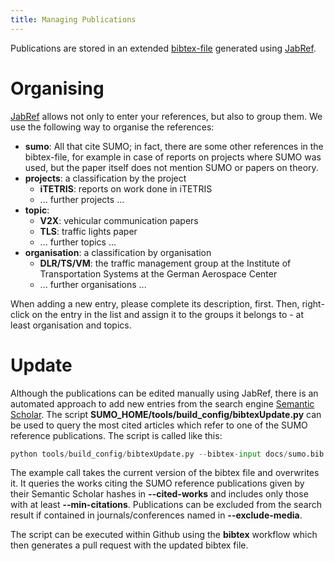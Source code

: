 ```yaml
---
title: Managing Publications
---
```


Publications are stored in an extended
[bibtex-file](https://sourceforge.net/apps/trac/sumo/browser/trunk/sumo/docs/sumo.bib)
generated using [JabRef](https://www.jabref.org/).

# Organising

[JabRef](https://www.jabref.org/) allows not only to enter your
references, but also to group them. We use the following way to organise
the references:

- **sumo**: All that cite SUMO; in fact, there are some other
references in the bibtex-file, for example in case of reports on
projects where SUMO was used, but the paper itself does not mention
SUMO or papers on theory.
- **projects**: a classification by the project
  - **iTETRIS**: reports on work done in iTETRIS
  - ... further projects ...
- **topic**:
  - **V2X**: vehicular communication papers
  - **TLS**: traffic lights paper
  - ... further topics ...
- **organisation**: a classification by organisation
  - **DLR/TS/VM**: the traffic management group at the Institute of
    Transportation Systems at the German Aerospace Center
  - ... further organisations ...

When adding a new entry, please complete its description, first. Then,
right-click on the entry in the list and assign it to the groups it
belongs to - at least organisation and topics.

# Update

Although the publications can be edited manually using JabRef, there is an automated approach to add 
new entries from the search engine [Semantic Scholar](https://www.semanticscholar.org/). The script 
**SUMO_HOME/tools/build_config/bibtexUpdate.py** can be used to query the most cited articles which 
refer to one of the SUMO reference publications. The script is called like this:

```python
python tools/build_config/bibtexUpdate.py --bibtex-input docs/sumo.bib --bibtex-output docs/sumo.bib --cited-works "b1914c912dea62703856d89fe3724675a6139b71" "0e62ded610aeb17cc65f9f7159477e48248a98a2" --min-citations 100 --exclude-media "SUMO Conference Proceedings" "International Conference on Simulation of Urban Mobility" "arXiv.org"
```

The example call takes the current version of the bibtex file and overwrites it. 
It queries the works citing the SUMO reference publications given by their Semantic Scholar hashes 
in **--cited-works** and includes only those with at least **--min-citations**. Publications can be excluded from the 
search result if contained in journals/conferences named in **--exclude-media**.

The script can be executed within Github using the **bibtex** workflow which then generates a pull request with the updated 
bibtex file.
